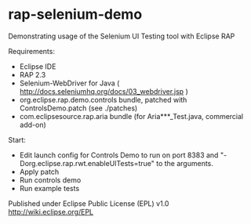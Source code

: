 rap-selenium-demo
=================

Demonstrating usage of the Selenium UI Testing tool with Eclipse RAP

Requirements:
* Eclipse IDE
* RAP 2.3
* Selenium-WebDriver for Java ( http://docs.seleniumhq.org/docs/03_webdriver.jsp )
* org.eclipse.rap.demo.controls bundle, patched with ControlsDemo.patch (see ./patches)
* com.eclipsesource.rap.aria bundle (for Aria***_Test.java, commercial add-on)

Start:
* Edit launch config for Controls Demo to run on port 8383 and "-Dorg.eclipse.rap.rwt.enableUITests=true" to the arguments.
* Apply patch
* Run controls demo
* Run example tests

Published under Eclipse Public License (EPL) v1.0
http://wiki.eclipse.org/EPL